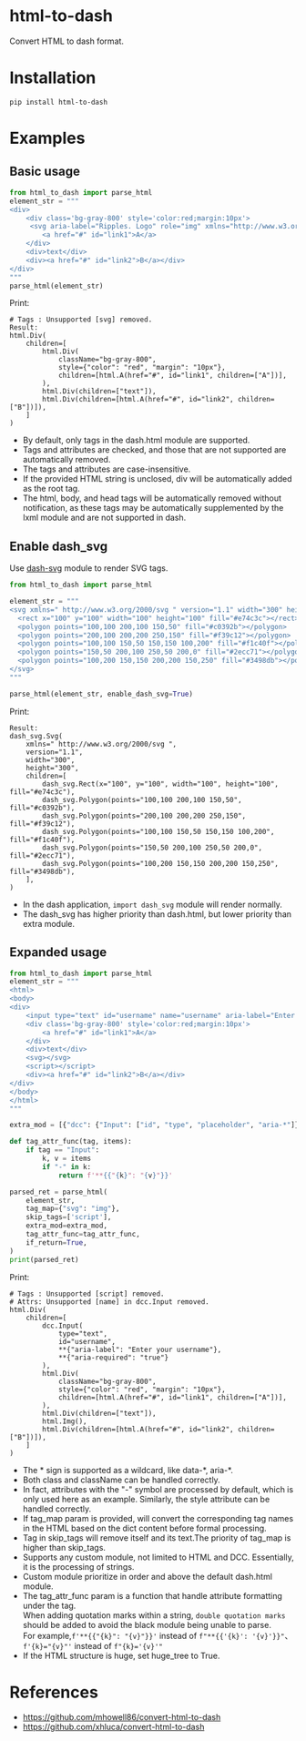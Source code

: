 # html-to-dash
Convert HTML to dash format.

# Installation
`pip install html-to-dash`

# Examples
## Basic usage
```python
from html_to_dash import parse_html
element_str = """
<div>
    <div class='bg-gray-800' style='color:red;margin:10px'>
     <svg aria-label="Ripples. Logo" role="img" xmlns="http://www.w3.org/2000/svg"</svg>
        <a href="#" id="link1">A</a>
    </div>
    <div>text</div>
    <div><a href="#" id="link2">B</a></div>
</div>
"""
parse_html(element_str)
```
Print:
```
# Tags : Unsupported [svg] removed.
Result:
html.Div(
    children=[
        html.Div(
            className="bg-gray-800",
            style={"color": "red", "margin": "10px"},
            children=[html.A(href="#", id="link1", children=["A"])],
        ),
        html.Div(children=["text"]),
        html.Div(children=[html.A(href="#", id="link2", children=["B"])]),
    ]
)
```
- By default, only tags in the dash.html module are supported.
- Tags and attributes are checked, and those that are not supported are automatically removed.
- The tags and attributes are case-insensitive.
- If the provided HTML string is unclosed, div will be automatically added as the root tag.
- The html, body, and head tags will be automatically removed without notification, as these tags may be automatically supplemented by the lxml module and are not supported in dash.

## Enable dash_svg
Use [dash-svg](https://github.com/stevej2608/dash-svg) module to render SVG tags.
```python
from html_to_dash import parse_html

element_str = """
<svg xmlns=" http://www.w3.org/2000/svg " version="1.1" width="300" height="300">
  <rect x="100" y="100" width="100" height="100" fill="#e74c3c"></rect>
  <polygon points="100,100 200,100 150,50" fill="#c0392b"></polygon>
  <polygon points="200,100 200,200 250,150" fill="#f39c12"></polygon>
  <polygon points="100,100 150,50 150,150 100,200" fill="#f1c40f"></polygon>
  <polygon points="150,50 200,100 250,50 200,0" fill="#2ecc71"></polygon>
  <polygon points="100,200 150,150 200,200 150,250" fill="#3498db"></polygon>
</svg>
"""

parse_html(element_str, enable_dash_svg=True)
```
Print:
```
Result:
dash_svg.Svg(
    xmlns=" http://www.w3.org/2000/svg ",
    version="1.1",
    width="300",
    height="300",
    children=[
        dash_svg.Rect(x="100", y="100", width="100", height="100", fill="#e74c3c"),
        dash_svg.Polygon(points="100,100 200,100 150,50", fill="#c0392b"),
        dash_svg.Polygon(points="200,100 200,200 250,150", fill="#f39c12"),
        dash_svg.Polygon(points="100,100 150,50 150,150 100,200", fill="#f1c40f"),
        dash_svg.Polygon(points="150,50 200,100 250,50 200,0", fill="#2ecc71"),
        dash_svg.Polygon(points="100,200 150,150 200,200 150,250", fill="#3498db"),
    ],
)
```
- In the dash application, `import dash_svg` module will render normally.
- The dash_svg has higher priority than dash.html, but lower priority than extra module.

## Expanded usage
```python
from html_to_dash import parse_html
element_str = """
<html>
<body>
<div>
    <input type="text" id="username" name="username" aria-label="Enter your username" aria-required="true">
    <div class='bg-gray-800' style='color:red;margin:10px'>
        <a href="#" id="link1">A</a>
    </div>
    <div>text</div>
    <svg></svg>
    <script></script>
    <div><a href="#" id="link2">B</a></div>
</div>
</body>
</html>
"""

extra_mod = [{"dcc": {"Input": ["id", "type", "placeholder", "aria-*"]}}]

def tag_attr_func(tag, items):
    if tag == "Input":
        k, v = items
        if "-" in k:
            return f'**{{"{k}": "{v}"}}'

parsed_ret = parse_html(
    element_str,
    tag_map={"svg": "img"},
    skip_tags=['script'],
    extra_mod=extra_mod,
    tag_attr_func=tag_attr_func,
    if_return=True,
)
print(parsed_ret)
```
Print:
```
# Tags : Unsupported [script] removed.
# Attrs: Unsupported [name] in dcc.Input removed.
html.Div(
    children=[
        dcc.Input(
            type="text",
            id="username",
            **{"aria-label": "Enter your username"},
            **{"aria-required": "true"}
        ),
        html.Div(
            className="bg-gray-800",
            style={"color": "red", "margin": "10px"},
            children=[html.A(href="#", id="link1", children=["A"])],
        ),
        html.Div(children=["text"]),
        html.Img(),
        html.Div(children=[html.A(href="#", id="link2", children=["B"])]),
    ]
)
```
- The \* sign is supported as a wildcard, like data-\*, aria-\*.
- Both class and className can be handled correctly.
- In fact, attributes with the "-" symbol are processed by default, which is only used here as an example. Similarly, the style attribute can be handled correctly.
- If tag_map param is provided, will convert the corresponding tag names in the HTML based on the dict content before formal processing.
- Tag in skip_tags will remove itself and its text.The priority of tag_map is higher than skip_tags.
- Supports any custom module, not limited to HTML and DCC. Essentially, it is the processing of strings.
- Custom module prioritize in order and above the default dash.html module.
- The tag_attr_func param is a function that handle attribute formatting under the tag.   
  When adding quotation marks within a string, `double quotation marks` should be added to avoid the black module being unable to parse.   
  For example,`f'**{{"{k}": "{v}"}}'` instead of `f"**{{'{k}': '{v}'}}"`、`f'{k}="{v}"'` instead of `f"{k}='{v}'"`
- If the HTML structure is huge, set huge_tree to True.

# References
- https://github.com/mhowell86/convert-html-to-dash
- https://github.com/xhluca/convert-html-to-dash
